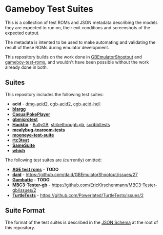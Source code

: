 # Gameboy Test Suites

This is a collection of test ROMs and JSON metadata describing the models they are expected to run on, their exit conditions and screenshots of the expected output.

The metadata is intented to be used to make automating and validating the result of these ROMs during emulator development.

This repository builds on the work done in [GBEmulatorShootout](https://github.com/daid/GBEmulatorShootout) and [gameboy-test-roms](https://github.com/c-sp/gameboy-test-roms), and wouldn't have been possible without the work already done in both.

## Suites

This repository includes the following test suites:

- **acid** - [dmg-acid2](https://github.com/mattcurrie/dmg-acid2), [cgb-acid2](https://github.com/mattcurrie/cgb-acid2), [cgb-acid-hell](https://github.com/mattcurrie/cgb-acid-hell)
- **[blargg](https://github.com/retrio/gb-test-roms)**
- **[CasualPokePlayer](https://github.com/CasualPokePlayer/test-roms)**
- **[gbmicrotest](https://github.com/aappleby/gbmicrotest)**
- **[Hacktix](https://github.com/Hacktix)** - [BullyGB](https://github.com/Hacktix/BullyGB), [strikethrough.gb](https://github.com/Hacktix/strikethrough.gb), [scribbltests](https://github.com/Hacktix/scribbltests)
- **[mealybug-tearoom-tests](https://github.com/mattcurrie/mealybug-tearoom-tests)**
- **[mooneye-test-suite](https://github.com/Gekkio/mooneye-test-suite)**
- **[rtc3test](https://github.com/aaaaaa123456789/rtc3test)**
- **[SameSuite](https://github.com/LIJI32/SameSuite)**
- **[which](https://github.com/mattcurrie/which.gb)**

The following test suites are (currently) omitted:

- **[AGE test roms](https://github.com/c-sp/age-test-roms)** - **TODO**
- **[daid](https://github.com/daid/GBEmulatorShootout/tree/main/testroms/daid)** - https://github.com/daid/GBEmulatorShootout/issues/27
- **[Gambatte](https://github.com/pokemon-speedrunning/gambatte-core/tree/master/test/hwtests)** - **TODO**
- **[MBC3-Tester-gb](https://github.com/EricKirschenmann/MBC3-Tester-gb)** - https://github.com/EricKirschenmann/MBC3-Tester-gb/issues/2
- **[TurtleTests](https://github.com/Powerlated/TurtleTests)** - https://github.com/Powerlated/TurtleTests/issues/2

## Suite Format

The format of the test suites is described in the [JSON Schema](./schema.json) at the root of this repository.
